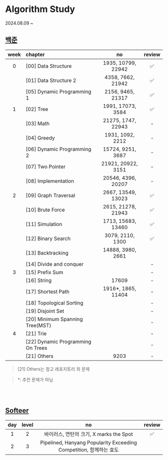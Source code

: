 # Algorithm Study

2024.08.09 ~

## [백준](https://github.com/tony9402/baekjoon)


| week | chapter                            |         no         | review |
|:----:|:-----------------------------------|:------------------:|:------:|
|  0   | [00] Data Structure                | 1935, 10799, 22942 |   ✅    |
|      | [01] Data Structure 2              | 4358, 7662, 21942  |   ✅    |
|      | [05] Dynamic Programming 1         | 2156, 9465, 21317  |   ✅    |
|  1   | [02] Tree                          | 1991, 17073, 3584  |   ✅    |
|      | [03] Math                          | 21275, 1747, 22943 |   -    |
|      | [04] Greedy                        |  1931, 1092, 2212  |   -    |
|      | [06] Dynamic Programming 2         | 15724, 9251, 3687  |   -    |
|      | [07] Two Pointer	                  | 21921, 20922, 3151 |   -    |
|      | [08] Implementation                | 20546, 4396, 20207 |   -    |
|  2   | [09] Graph Traversal               | 2667, 13549, 13023 |   ✅    |
|      | [10] Brute Force                   | 2615, 21278, 21943 |   ✅    |
|      | [11] Simulation                    | 1713, 15683, 13460 |   ✅    |
|      | [12] Binary Search                 |  3079, 2110, 1300  |   ✅    |
|      | [13] Backtracking                  | 14888, 3980, 2661  |        |
|      | [14] Divide and conquer            |                    |   -    |
|  3   | [15] Prefix Sum                    |                    |   -    |
|      | [16] String                        |       17609        |   -    |
|      | [17] Shortest Path                 | 1916*, 1865, 11404 |   -    |
|      | [18] Topological Sorting           |                    |   -    |
|      | [19] Disjoint Set                  |                    |   -    |
|      | [20] Minimum Spanning Tree(MST)    |                    |   -    |
|  4   | [21] Trie                          |                    |   -    |
|      | [22] 	Dynamic Programming On Trees |                    |   -    |
|      | [21] Others                        |        9203        |   -    |

> [21] Others는 참고 레포지토리 외 문제

> *: 추천 문제가 아님

<br>
<br>

## [Softeer](https://softeer.ai/practice)


| day | level |                             no                              | review |
|:---:|:-----:|:-----------------------------------------------------------:|:------:|
|  1  |   2   |               바이러스, 연탄의 크기, X marks the Spot                |   ✅    |
|  2  |   3   |Pipelined, Hanyang Popularity Exceeding Competition, 함께하는 효도 |        |





